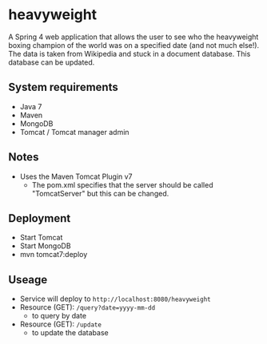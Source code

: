 # heavyweight
A Spring 4 web application that allows the user to see who the heavyweight boxing champion of the world was on a specified date (and not much else!). The data is taken from Wikipedia and stuck in a document database. This database can be updated.

## System requirements
* Java 7
* Maven
* MongoDB
* Tomcat / Tomcat manager admin

## Notes
* Uses the Maven Tomcat Plugin v7
    * The pom.xml specifies that the server should be called "TomcatServer" but this can be changed.

## Deployment
* Start Tomcat
* Start MongoDB
* mvn tomcat7:deploy

## Useage
* Service will deploy to `http://localhost:8080/heavyweight`
* Resource (GET): `/query?date=yyyy-mm-dd`
    * to query by date
* Resource (GET): `/update`
    * to update the database
